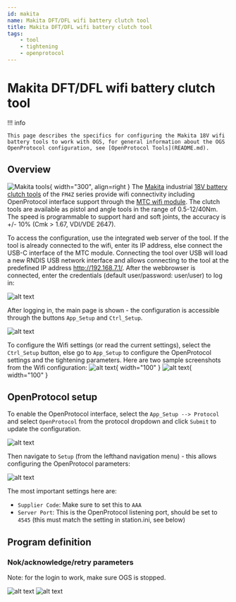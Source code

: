 ```yaml
---
id: makita
name: Makita DFT/DFL wifi battery clutch tool
title: Makita DFT/DFL wifi battery clutch tool
tags:
    - tool
    - tightening
    - openprotocol
---
```


# Makita DFT/DFL wifi battery clutch tool

!!! info

    This page describes the specifics for configuring the Makita 18V wifi battery tools to work with OGS, for general information about the OGS OpenProtocol configuration, see [OpenProtocol Tools](README.md).


## Overview

![Makita tools](resources/makita.png){ width="300", align=right }
The [Makita](https://www.makita.com) industrial [18V battery clutch tools](https://www.makita.de/data/pam/public/01_kataloge/801425_industrieprospekt_2024_dz_online.pdf) of the `FM4Z` series provide wifi connectivity including OpenProtocol interface support through the [MTC wifi module](https://www.visiondevices.de/seo/produkte/micro-tool-controller/). The clutch tools are available as pistol and angle tools in the range of 0.5-12/40Nm. The speed is programmable to support hard and soft joints, the accuracy is +/- 10% (Cmk > 1.67, VDI/VDE 2647).   

To access the configuration, use the integrated web server of the tool. If the tool is already connected to the wifi, enter its IP address, else connect the USB-C interface of the MTC module. Connecting the tool over USB will load a new RNDIS USB network interface and allows connecting to the tool at the predefined IP address http://192.168.7.1/. After the webbrowser is connected, enter the credentials (default user/password: user/user) to log in:

![alt text](resources/makita-login.png)

After logging in, the main page is shown - the configuration is accessible through the buttons `App_Setup` and `Ctrl_Setup`.

![alt text](resources/makita-home.png)

To configure the Wifi settings (or read the current settings), select the `Ctrl_Setup` button, else go to `App_Setup` to configure the OpenProtocol settings and the tightening parameters. Here are two sample screenshots from the Wifi configuration:
![alt text](resources/makita-wifi-info.png){ width="100" }
![alt text](resources/makita-wifi.png){ width="100" }


## OpenProtocol setup

To enable the OpenProtocol interface, select the `App_Setup --> Protocol` and select `OpenProtocol` from the protocol dropdown and click `Submit` to update the configuration. 

![alt text](resources/makita-openprotocol.png)

Then navigate to `Setup` (from the lefthand navigation menu) - this allows configuring the OpenProtocol parameters:

![alt text](resources/makita-settings.png)

The most important settings here are:

- `Supplier Code`: Make sure to set this to `AAA`
- `Server Port`: This is the OpenProtocol listening port, should be set to `4545` (this must match the setting in station.ini, see below)

## Program definition

### Nok/acknowledge/retry parameters 


Note: for the login to work, make sure OGS is stopped.



![alt text](resources/makita-pset.png)
![alt text](resources/makita-program.png)

